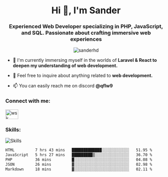 <h1 align="center">Hi 👋, I'm Sander</h1>
<h3 align="center">Experienced Web Developer specializing in PHP, JavaScript, and SQL. Passionate about crafting immersive web experiences</h3>

<p align="center"> <img src="https://komarev.com/ghpvc/?username=sanderhd&label=Profile%20views&color=000000&style=flat" alt="sanderhd" /> </p>


- 🌱 I'm currently immersing myself in the worlds of **Laravel & React to deepen my understanding of  web development.**

- 💬 Feel free to inquire about anything related to **web development.**

- 📫 You can easily reach me on discord **@qflw9**

<h3 align="left">Connect with me:</h3>
<p align="left">
<a href="https://discord.com/users/1265737667975577721" target="blank"><img align="center" src="https://raw.githubusercontent.com/rahuldkjain/github-profile-readme-generator/master/src/images/icons/Social/discord.svg" alt="wsk" height="30" width="40" /></a>
</p>

<h3 align="left">Skills:</h3>
<img alt="Skills" src="https://skillicons.dev/icons?i=html,css,tailwind,js,react,p5js,nodejs,php,mysql,md,discordjs,bots,figma,github,vscode,windows&perline=11">

<!--START_SECTION:waka-->

```txt
HTML         7 hrs 43 mins   █████████████░░░░░░░░░░░░   51.95 %
JavaScript   5 hrs 27 mins   █████████▒░░░░░░░░░░░░░░░   36.70 %
PHP          36 mins         █░░░░░░░░░░░░░░░░░░░░░░░░   04.08 %
JSON         26 mins         ▓░░░░░░░░░░░░░░░░░░░░░░░░   02.98 %
Markdown     18 mins         ▓░░░░░░░░░░░░░░░░░░░░░░░░   02.11 %
```

<!--END_SECTION:waka-->
